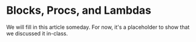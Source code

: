 # Blocks, Procs, and Lambdas

We will fill in this article someday. For now, it's a placeholder to show that we discussed it in-class.
